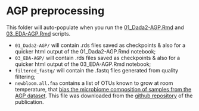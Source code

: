 # AGP preprocessing

This folder will auto-populate when you run the [01_Dada2-AGP.Rmd](../../../../scripts/analysis-individual/AGP/01_Dada2-AGP.Rmd) and [03_EDA-AGP.Rmd](../../../../scripts/analysis-individual/AGP/03_EDA-AGP.Rmd) scripts.
- `01_Dada2-AGP/` will contain .rds files saved as checkpoints & also for a quicker html output of the 01_Dada2-AGP.Rmd notebook;
- `03_EDA-AGP/` will contain .rds files saved as checkpoints & also for a quicker html output of the 03_EDA-AGP.Rmd notebook;
- `filtered_fastq/` will contain the .fastq files generated from quality filtering;
- `newbloom.all.fna` contains a list of OTUs known to grow at room temperature, that [bias the microbiome composition of samples from the AGP dataset](https://journals.asm.org/doi/10.1128/mSystems.00199-16#B5). This file was downloaded from the [github repository](https://github.com/knightlab-analyses/bloom-analyses) of the publication.